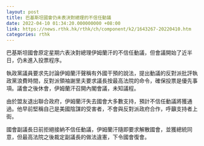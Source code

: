 ```yaml
---
layout: post
title: 巴基斯坦國會仍未表決對總理的不信任動議
date: 2022-04-10 01:34:20.000000000 +08:00
link: https://news.rthk.hk/rthk/ch/component/k2/1643267-20220410.htm
categories: rthk
---
```


巴基斯坦國會原定星期六表決對總理伊姆蘭汗的不信任動議，但會議開始了近半日，仍未進入投票程序。

執政黨議員要求先討論伊姆蘭汗聲稱有外國干預的說法，提出動議的反對派批評執政黨浪費時間，反對派領袖謝里夫要求議長按最高法院的命令，確保投票是優先事項。議會之後休會，伊姆蘭汗召開內閣會議，未知議程。

由於盟友退出聯合政府，伊姆蘭汗失去國會大多數支持，預計不信任動議將獲通過。他早前堅稱自己是美國陰謀的受害者，不會與反對派政府合作，呼籲支持者上街。

國會副議長日前拒絕接納不信任動議，伊姆蘭汗隨即要求解散國會，並獲總統同意，但最高法院之後裁定副議長的做法違憲，下令國會復會。
